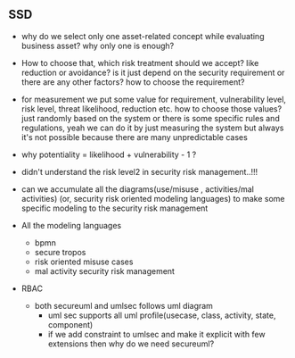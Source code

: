 ## SSD
 - why do we select only one asset-related concept while evaluating business asset? why only one is enough? 
 - How to choose that, which risk treatment should we accept? like reduction or avoidance? is it just depend on the security requirement or there are any other factors? how to choose the requirement?
 - for measurement we put some value for requirement, vulnerability level, risk level, threat likelihood, reduction etc. how to choose those values? just randomly based on the system or there is some specific rules and regulations, yeah we can do it by just measuring the system but always it's not possible because there are many unpredictable cases
 - why potentiality = likelihood + vulnerability - 1 ?
 - didn't understand the risk level2 in security risk management..!!!
  
 - can we accumulate all the diagrams(use/misuse , activities/mal activities) (or, security risk oriented modeling languages) to make some specific modeling to the security risk management


 - All the modeling languages
   - bpmn
   - secure tropos
   - risk oriented misuse cases
   - mal activity security risk management


- RBAC
  - both secureuml and umlsec follows uml diagram
    - uml sec supports all uml profile(usecase, class, activity, state, component)
    - if we add constraint to umlsec and make it explicit with few extensions then why do we need secureuml? 